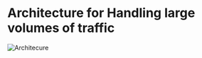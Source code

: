 # Architecture for Handling large volumes of traffic



![Architecure](https://github.com/user-attachments/assets/1ef3d495-ac61-4035-9651-48a8f219382a)
